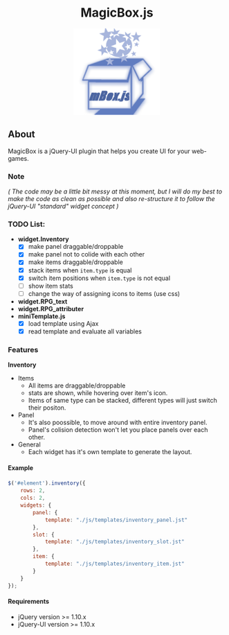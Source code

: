 
<h1 align="center">MagicBox.js</h1>
<p align="center">
  <img title="backbone marionette" src='./gfx/magic_box.png' width="200" height="200" />
</p>

## About
MagicBox is a jQuery-UI plugin that helps you create UI for your web-games.

### Note
*( The code may be a little bit messy at this moment, but I will do my best to make the code as clean as possible and 
also re-structure it to follow the jQuery-UI "standard" widget concept )*

### TODO List:
* **widget.Inventory**
	- [x] make panel draggable/droppable
	- [x] make panel not to colide with each other
	- [x] make items draggable/droppable
	- [x] stack items when `item.type` is equal
	- [x] switch item positions when `item.type` is not equal
	- [ ] show item stats
	- [ ] change the way of assigning icons to items (use css) 
* **widget.RPG_text**
* **widget.RPG_attributer**
* **miniTemplate.js**
	- [x] load template using Ajax
	- [x] read template and evaluate all variables

### Features
**Inventory**
* Items
  + All items are draggable/droppable
  + stats are shown, while hovering over item's icon.
  + Items of same type can be stacked, different types will just switch their positon.
* Panel
  + It's also poossible, to move around with entire inventory panel.
  + Panel's colision detection won't let you place panels over each other.
* General
  + Each widget has it's own template to generate the layout.

#### Example
```javascript
$('#element').inventory({
	rows: 2,
	cols: 2,
	widgets: {
		panel: {
			template: "./js/templates/inventory_panel.jst"
		},
		slot: {
			template: "./js/templates/inventory_slot.jst"
		},
		item: {
			template: "./js/templates/inventory_item.jst"
		}
	}
});
```

#### Requirements
* jQuery version >= 1.10.x
* jQuery-UI version >= 1.10.x
